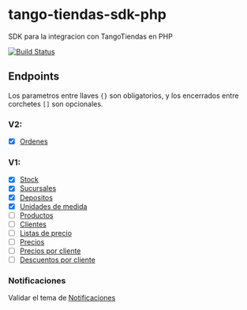 # tango-tiendas-sdk-php
SDK para la integracion con TangoTiendas en PHP

[![Build Status](https://travis-ci.com/gento-arg/tango-tiendas-sdk-php.svg?branch=master)](https://travis-ci.com/gento-arg/tango-tiendas-sdk-php)

## Endpoints

Los parametros entre llaves `{}` son obligatorios, y los encerrados entre corchetes `[]` son opcionales.

### V2:

- [x] [Ordenes](https://tiendas.axoft.com/api/v2/Aperture/order)

### V1:

- [x] [Stock](https://tiendas.axoft.com/api/Aperture/Stock)
- [x] [Sucursales](https://tiendas.axoft.com/api/Aperture/Store)
- [x] [Depositos](https://tiendas.axoft.com/api/Aperture/Warehouse)
- [x] [Unidades de medida](https://tiendas.axoft.com/api/Aperture/Measure)
- [ ] [Productos](https://tiendas.axoft.com/api/Aperture/Product)
- [ ] [Clientes](https://tiendas.axoft.com/api/Aperture/Customer)
- [ ] [Listas de precio](https://tiendas.axoft.com/api/Aperture/PriceList)
- [ ] [Precios](https://tiendas.axoft.com/api/Aperture/Price)
- [ ] [Precios por cliente](https://tiendas.axoft.com/api/Aperture/PriceByCustomer)
- [ ] [Descuentos por cliente](https://tiendas.axoft.com/api/Aperture/DiscountByCustomer)

### Notificaciones

Validar el tema de [Notificaciones](https://github.com/TangoSoftware/ApiTiendas#notificaciones)